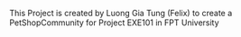 This Project is created by Luong Gia Tung (Felix) to create a PetShopCommunity for Project EXE101 in FPT University
